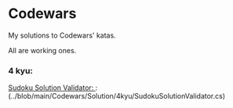 # Codewars
My solutions to Codewars' katas.

All are working ones.
### 4 kyu:

[Sudoku Solution Validator: ](https://www.codewars.com/kata/529bf0e9bdf7657179000008): (../blob/main/Codewars/Solution/4kyu/SudokuSolutionValidator.cs)
